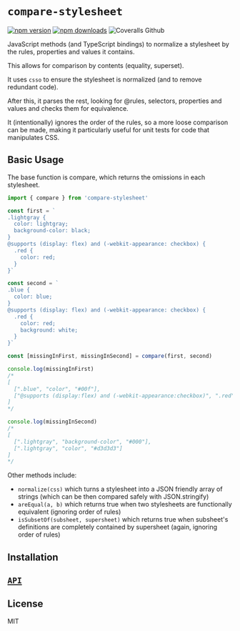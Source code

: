 # `compare-stylesheet`

[![npm version](https://img.shields.io/npm/v/compare-stylesheet.svg?style=flat-square)](https://www.npmjs.com/package/compare-stylesheet)
[![npm downloads](https://img.shields.io/npm/dm/compare-stylesheet.svg?style=flat-square)](https://www.npmjs.com/package/compare-stylesheet)
![Coveralls Github](https://img.shields.io/coveralls/github/tbjgolden/ainsley?style=flat-square)

JavaScript methods (and TypeScript bindings) to normalize a stylesheet by the
rules, properties and values it contains.

This allows for comparison by contents (equality, superset).

It uses `csso` to ensure the stylesheet is normalized (and to remove redundant
code).

After this, it parses the rest, looking for @rules, selectors, properties and
values and checks them for equivalence.

It (intentionally) ignores the order of the rules, so a more loose comparison
can be made, making it particularly useful for unit tests for code that
manipulates CSS.

## Basic Usage

The base function is compare, which returns the omissions in each stylesheet.

```js
import { compare } from 'compare-stylesheet'

const first = `
.lightgray {
  color: lightgray;
  background-color: black;
}
@supports (display: flex) and (-webkit-appearance: checkbox) {
  .red {
    color: red;
  }
}`

const second = `
.blue {
  color: blue;
}
@supports (display: flex) and (-webkit-appearance: checkbox) {
  .red {
    color: red;
    background: white;
  }
}`

const [missingInFirst, missingInSecond] = compare(first, second)

console.log(missingInFirst)
/*
[
  [".blue", "color", "#00f"],
  ["@supports (display:flex) and (-webkit-appearance:checkbox)", ".red", "background", "#fff"]
]
*/

console.log(missingInSecond)
/*
[
  [".lightgray", "background-color", "#000"],
  [".lightgray", "color", "#d3d3d3"]
]
*/
```

Other methods include:

- `normalize(css)` which turns a stylesheet into a JSON friendly array of
  strings (which can be then compared safely with JSON.stringify)
- `areEqual(a, b)` which returns true when two stylesheets are functionally
  equivalent (ignoring order of rules)
- `isSubsetOf(subsheet, supersheet)` which returns true when subsheet's
  definitions are completely contained by supersheet (again, ignoring order of
  rules)

## Installation

## [`API`](docs/api)

## License

MIT
